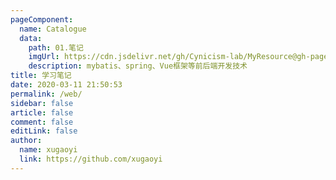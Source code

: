 ```yaml
---
pageComponent:
  name: Catalogue
  data:
    path: 01.笔记
    imgUrl: https://cdn.jsdelivr.net/gh/Cynicism-lab/MyResource@gh-pages/image/缺省页-无日程安排.5757vyshm268.webp
    description: mybatis、spring、Vue框架等前后端开发技术
title: 学习笔记
date: 2020-03-11 21:50:53
permalink: /web/
sidebar: false
article: false
comment: false
editLink: false
author:
  name: xugaoyi
  link: https://github.com/xugaoyi
---
```

